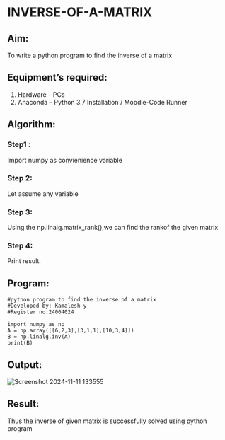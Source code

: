 # INVERSE-OF-A-MATRIX
## Aim:
To write a python program to find the inverse of a matrix
## Equipment’s required:
1. 	Hardware – PCs
2. 	Anaconda – Python 3.7 Installation / Moodle-Code Runner
## Algorithm:
### Step1 : 
Import numpy as convienience variable
### Step 2:
 Let assume any variable
### Step 3:
 Using the np.linalg.matrix_rank(),we can find the rankof the given matrix
### Step 4: 
Print result.
## Program:
```
#python program to find the inverse of a matrix
#Developed by: Kamalesh y
#Register no:24004024
```
```
import numpy as np
A = np.array([[6,2,3],[3,1,1],[10,3,4]])
B = np.linalg.inv(A)
print(B)

```
## Output:
![Screenshot 2024-11-11 133555](https://github.com/user-attachments/assets/b7a0935c-eb9e-4813-904a-e85da943486d)

## Result:
Thus the inverse of given matrix is successfully solved using python program

